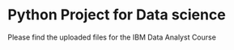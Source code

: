 # Python Project for Data science
 
 Please find the uploaded files for the IBM Data Analyst Course
